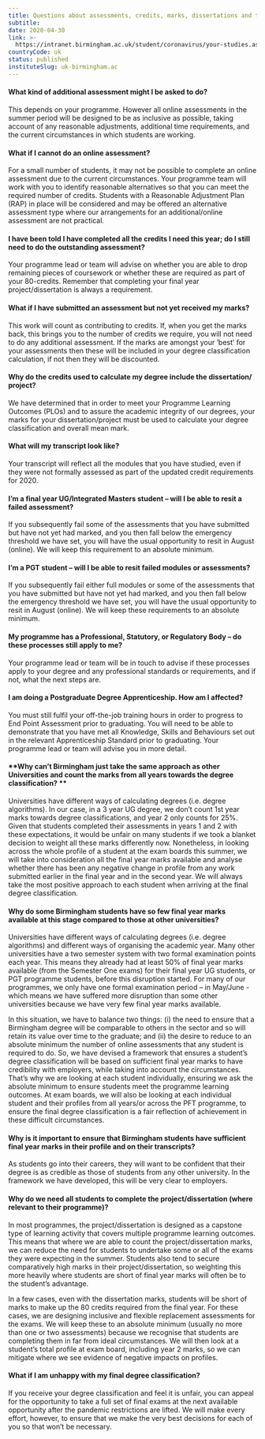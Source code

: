 ```yaml
---
title: Questions about assessments, credits, marks, dissertations and transcripts for UG and PGT finalists.
subtitle: 
date: 2020-04-30
link: >-
  https://intranet.birmingham.ac.uk/student/coronavirus/your-studies.aspx
countryCode: uk
status: published
instituteSlug: uk-birmingham.ac
---
```

#### What kind of additional assessment might I be asked to do?

This depends on your programme. However all online assessments in the summer period will be designed to be as inclusive as possible, taking account of any reasonable adjustments, additional time requirements, and the current circumstances in which students are working.

#### What if I cannot do an online assessment?

For a small number of students, it may not be possible to complete an online assessment due to the current circumstances. Your programme team will work with you to identify reasonable alternatives so that you can meet the required number of credits. Students with a Reasonable Adjustment Plan (RAP) in place will be considered and may be offered an alternative assessment type where our arrangements for an additional/online assessment are not practical.

#### I have been told I have completed all the credits I need this year; do I still need to do the outstanding assessment?

Your programme lead or team will advise on whether you are able to drop remaining pieces of coursework or whether these are required as part of your 80-credits. Remember that completing your final year project/dissertation is always a requirement.

#### What if I have submitted an assessment but not yet received my marks?

This work will count as contributing to credits. If, when you get the marks back, this brings you to the number of credits we require, you will not need to do any additional assessment. If the marks are amongst your ‘best’ for your assessments then these will be included in your degree classification calculation, if not then they will be discounted.

#### Why do the credits used to calculate my degree include the dissertation/ project?

We have determined that in order to meet your Programme Learning Outcomes (PLOs) and to assure the academic integrity of our degrees, your marks for your dissertation/project must be used to calculate your degree classification and overall mean mark.

#### What will my transcript look like?

Your transcript will reflect all the modules that you have studied, even if they were not formally assessed as part of the updated credit requirements for 2020.

#### I’m a final year UG/Integrated Masters student – will I be able to resit a failed assessment?

If you subsequently fail some of the assessments that you have submitted but have not yet had marked, and you then fall below the emergency threshold we have set, you will have the usual opportunity to resit in August (online). We will keep this requirement to an absolute minimum.  

#### I’m a PGT student – will I be able to resit failed modules or assessments?

If you subsequently fail either full modules or some of the assessments that you have submitted but have not yet had marked, and you then fall below the emergency threshold we have set, you will have the usual opportunity to resit in August (online). We will keep these requirements to an absolute minimum.

#### My programme has a Professional, Statutory, or Regulatory Body – do these processes still apply to me?

Your programme lead or team will be in touch to advise if these processes apply to your degree and any professional standards or requirements, and if not, what the next steps are.

####  I am doing a Postgraduate Degree Apprenticeship. How am I affected?

You must still fulfil your off-the-job training hours in order to progress to End Point Assessment prior to graduating. You will need to be able to demonstrate that you have met all Knowledge, Skills and Behaviours set out in the relevant Apprenticeship Standard prior to graduating. Your programme lead or team will advise you in more detail.

#### **Why can’t Birmingham just take the same approach as other Universities and count the marks from all years towards the degree classification?  **

Universities have different ways of calculating degrees (i.e. degree algorithms). In our case, in a 3 year UG degree, we don’t count 1st year marks towards degree classifications, and year 2 only counts for 25%. Given that students completed their assessments in years 1 and 2 with these expectations, it would be unfair on many students if we took a blanket decision to weight all these marks differently now. Nonetheless, in looking across the whole profile of a student at the exam boards this summer, we will take into consideration all the final year marks available and analyse whether there has been any negative change in profile from any work submitted earlier in the final year and in the second year. We will always take the most positive approach to each student when arriving at the final degree classification.

#### **Why do some Birmingham students have so few final year marks available at this stage compared to those at other universities?**

Universities have different ways of calculating degrees (i.e. degree algorithms) and different ways of organising the academic year. Many other universities have a two semester system with two formal examination points each year. This means they already had at least 50% of final year marks available (from the Semester One exams) for their final year UG students, or PGT programme students, before this disruption started. For many of our programmes, we only have one formal examination period – in May/June \- which means we have suffered more disruption than some other universities because we have very few final year marks available.

In this situation, we have to balance two things: (i) the need to ensure that a Birmingham degree will be comparable to others in the sector and so will retain its value over time to the graduate; and (ii) the desire to reduce to an absolute minimum the number of online assessments that any student is required to do.  So, we have devised a framework that ensures a student’s degree classification will be based on sufficient final year marks to have credibility with employers, while taking into account the circumstances. That’s why we are looking at each student individually, ensuring we ask the absolute minimum to ensure students meet the programme learning outcomes. At exam boards, we will also be looking at each individual student and their profiles from all years/or across the PFT programme, to ensure the final degree classification is a fair reflection of achievement in these difficult circumstances.

#### **Why is it important to ensure that Birmingham students have sufficient final year marks in their profile and on their transcripts?**

As students go into their careers, they will want to be confident that their degree is as credible as those of students from any other university. In the framework we have developed, this will be very clear to employers.

####   **Why do we need all students to complete the project/dissertation (where relevant to their programme)?**

In most programmes, the project/dissertation is designed as a capstone type of learning activity that covers multiple programme learning outcomes. This means that where we are able to count the project/dissertation marks, we can reduce the need for students to undertake some or all of the exams they were expecting in the summer. Students also tend to secure comparatively high marks in their project/dissertation, so weighting this more heavily where students are short of final year marks will often be to the student’s advantage.

 In a few cases, even with the dissertation marks, students will be short of marks to make up the 80 credits required from the final year. For these cases, we are designing inclusive and flexible replacement assessments for the exams. We will keep these to an absolute minimum (usually no more than one or two assessments) because we recognise that students are completing them in far from ideal circumstances. We will then look at a student’s total profile at exam board, including year 2 marks, so we can mitigate where we see evidence of negative impacts on profiles.

####   **What if I am unhappy with my final degree classification?**

If you receive your degree classification and feel it is unfair, you can appeal for the opportunity to take a full set of final exams at the next available opportunity after the pandemic restrictions are lifted. We will make every effort, however, to ensure that we make the very best decisions for each of you so that won’t be necessary.
